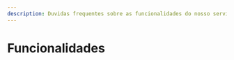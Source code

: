 ```yaml
---
description: Duvidas frequentes sobre as funcionalidades do nosso serviço
---
```


# Funcionalidades

